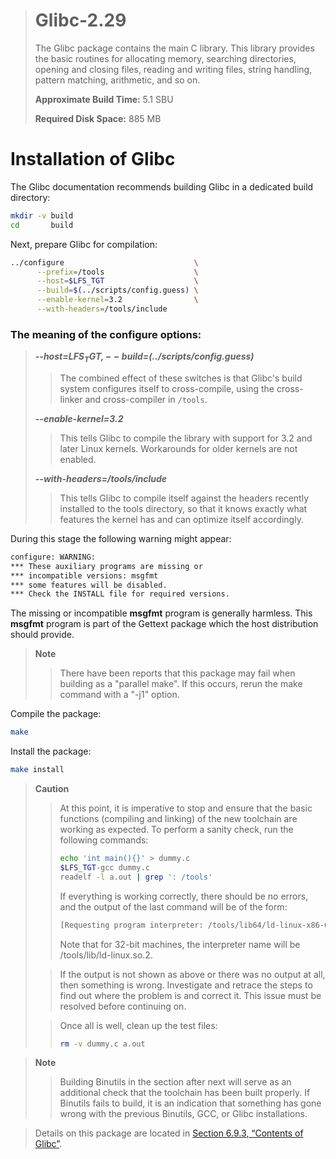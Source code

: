> # Glibc-2.29
>
> The Glibc package contains the main C library. This library provides the basic routines for allocating memory, searching directories, opening and closing files, reading and writing files, string handling, pattern matching, arithmetic, and so on.
>
> **Approximate Build Time:** 5.1 SBU
>
> **Required Disk Space:** 885 MB

# Installation of Glibc

The Glibc documentation recommends building Glibc in a dedicated build directory:

```sh
mkdir -v build
cd       build
```

Next, prepare Glibc for compilation:

```sh
../configure                             \
      --prefix=/tools                    \
      --host=$LFS_TGT                    \
      --build=$(../scripts/config.guess) \
      --enable-kernel=3.2                \
      --with-headers=/tools/include
```

### The meaning of the configure options:

> **_--host=$LFS_TGT, --build=$(../scripts/config.guess)_**
>
> > The combined effect of these switches is that Glibc's build system configures itself to cross-compile, using the cross-linker and cross-compiler in `/tools`.
>
> **_--enable-kernel=3.2_**
>
> > This tells Glibc to compile the library with support for 3.2 and later Linux kernels. Workarounds for older kernels are not enabled.
>
> **_--with-headers=/tools/include_**
>
> > This tells Glibc to compile itself against the headers recently installed to the tools directory, so that it knows exactly what features the kernel has and can optimize itself accordingly.

During this stage the following warning might appear:

```sh
configure: WARNING:
*** These auxiliary programs are missing or
*** incompatible versions: msgfmt
*** some features will be disabled.
*** Check the INSTALL file for required versions.
```

The missing or incompatible **msgfmt** program is generally harmless. This **msgfmt** program is part of the Gettext package which the host distribution should provide.

> **Note**
>
> > There have been reports that this package may fail when building as a "parallel make". If this occurs, rerun the make command with a "-j1" option.

Compile the package:

```sh
make
```

Install the package:

```sh
make install
```

> **Caution**
>
> > At this point, it is imperative to stop and ensure that the basic functions (compiling and linking) of the new toolchain are working as expected. To perform a sanity check, run the following commands:
> >
> > ```sh
> > echo 'int main(){}' > dummy.c
> > $LFS_TGT-gcc dummy.c
> > readelf -l a.out | grep ': /tools'
> > ```
> >
> > If everything is working correctly, there should be no errors, and the output of the last command will be of the form:
> >
> > ```sh
> > [Requesting program interpreter: /tools/lib64/ld-linux-x86-64.so.2]
> > ```
> >
> > Note that for 32-bit machines, the interpreter name will be /tools/lib/ld-linux.so.2.
>
> > If the output is not shown as above or there was no output at all, then something is wrong. Investigate and retrace the steps to find out where the problem is and correct it. This issue must be resolved before continuing on.
>
> > Once all is well, clean up the test files:
> >
> > ```sh
> > rm -v dummy.c a.out
> > ```

> **Note**
>
> > Building Binutils in the section after next will serve as an additional check that the toolchain has been built properly. If Binutils fails to build, it is an indication that something has gone wrong with the previous Binutils, GCC, or Glibc installations.

> Details on this package are located in [Section 6.9.3, “Contents of Glibc”](../06-Installing-Basic-System-Software/09-Glibc-2.29.md).
